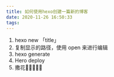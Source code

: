 ```yaml
---
title: 如何使用hexo创建一篇新的博客
date: 2020-11-26 16:50:33
tags:
---
```




1. hexo new 「title」
2. 复制显示的路径，使用 open 来进行编辑
3. hexo generate
4. Hero deploy
5. 撒花🎉🎉🎉🎉🎉